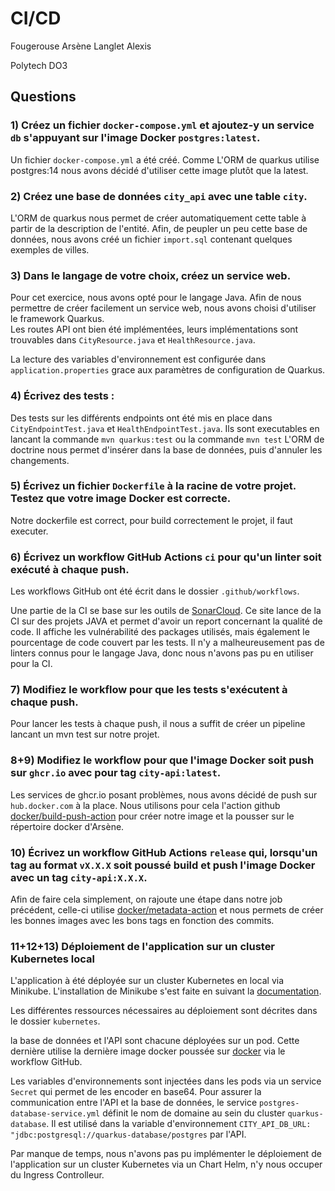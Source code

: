 # CI/CD  

Fougerouse Arsène
Langlet Alexis

Polytech DO3

## Questions

### 1) Créez un fichier `docker-compose.yml` et ajoutez-y un service `db` s'appuyant sur l'image Docker `postgres:latest`. 
  
Un fichier `docker-compose.yml` a été créé. Comme L'ORM de quarkus utilise postgres:14 nous avons décidé d'utiliser cette image plutôt que la latest.  

### 2) Créez une base de données `city_api` avec une table `city`.  
    
L'ORM de quarkus nous permet de créer automatiquement cette table à partir de la description de l'entité.
Afin, de peupler un peu cette base de données, nous avons créé un fichier `import.sql` contenant quelques exemples de villes.


### 3) Dans le langage de votre choix, créez un service web. 

Pour cet exercice, nous avons opté pour le langage Java. Afin de nous permettre de créer facilement un service web, nous avons choisi d'utiliser le framework Quarkus.  
Les routes API ont bien été implémentées, leurs implémentations sont trouvables dans `CityResource.java` et `HealthResource.java`.  

La lecture des variables d'environnement est configurée dans `application.properties` grace aux paramètres de configuration de Quarkus.  

### 4) Écrivez des tests :  

Des tests sur les différents endpoints ont été mis en place dans `CityEndpointTest.java` et `HealthEndpointTest.java`. 
Ils sont executables en lancant la commande ```mvn quarkus:test``` ou la commande ```mvn test```
L'ORM de doctrine nous permet d'insérer dans la base de données, puis d'annuler les changements. 

### 5) Écrivez un fichier `Dockerfile` à la racine de votre projet. Testez que votre image Docker est correcte.  
Notre dockerfile est correct, pour build correctement le projet, il faut executer.


### 6) Écrivez un workflow GitHub Actions `ci` pour qu'un linter soit exécuté à chaque push.

Les workflows GitHub ont été écrit dans le dossier `.github/workflows`.

Une partie de la CI se base sur les outils de [SonarCloud](https://sonarcloud.io/). Ce site lance de la CI sur des projets JAVA et permet d'avoir un report concernant la qualité de code. Il affiche les vulnérabilité des packages utilisés, mais également le pourcentage de code couvert par les tests.
Il n'y a malheureusement pas de linters connus pour le langage Java, donc nous n'avons pas pu en utiliser pour la CI.

### 7) Modifiez le workflow pour que les tests s'exécutent à chaque push.

Pour lancer les tests à chaque push, il nous a suffit de créer un pipeline lancant un mvn test sur notre projet. 
### 8+9) Modifiez le workflow pour que l'image Docker soit push sur `ghcr.io` avec pour tag `city-api:latest`. 
Les services de ghcr.io posant problèmes, nous avons décidé de push sur `hub.docker.com` à la place. 
Nous utilisons pour cela l'action github [docker/build-push-action](https://github.com/docker/build-push-action/blob/master/docs/advanced/tags-labels.md) pour créer notre image et la pousser sur le répertoire docker d'Arsène.  

### 10) Écrivez un workflow GitHub Actions `release` qui, lorsqu'un tag au format `vX.X.X` soit poussé build et push l'image Docker avec un tag `city-api:X.X.X`. 

Afin de faire cela simplement, on rajoute une étape dans notre job précédent, celle-ci utilise [docker/metadata-action](https://github.com/docker/metadata-action) et nous permets de créer les bonnes images avec les bons tags en fonction des commits.  

### 11+12+13) Déploiement de l'application sur un cluster Kubernetes local

L'application à été déployée sur un cluster Kubernetes en local via Minikube. L'installation de Minikube s'est faite en suivant la [documentation](https://kubernetes.io/docs/tasks/tools/).

Les différentes ressources nécessaires au déploiement sont décrites dans le dossier `kubernetes`.

la base de données et l'API sont chacune déployées sur un pod. Cette dernière utilise la dernière image docker poussée sur [docker](https://hub.docker.com/r/gridexx/city-api/tags) via le workflow GitHub.

Les variables d'environnements sont injectées dans les pods via un service `Secret` qui permet de les encoder en base64. Pour assurer la communication entre l'API et la base de données, le service `postgres-database-service.yml` définit le nom de domaine au sein du cluster `quarkus-database`. Il est utilisé dans la variable d'environnement `CITY_API_DB_URL: "jdbc:postgresql://quarkus-database/postgres` par l'API. 

Par manque de temps, nous n'avons pas pu implémenter le déploiement de l'application sur un cluster Kubernetes via un Chart Helm, n'y nous occuper du Ingress Controlleur.  